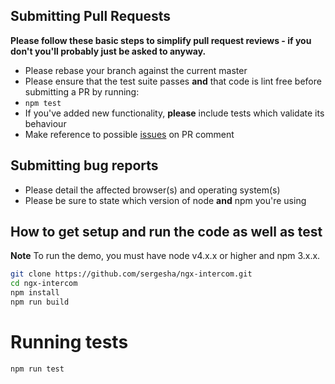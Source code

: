 ## Submitting Pull Requests

**Please follow these basic steps to simplify pull request reviews - if you don't you'll probably just be asked to anyway.**

* Please rebase your branch against the current master
* Please ensure that the test suite passes **and** that code is lint free before submitting a PR by running:
 * ```npm test```
* If you've added new functionality, **please** include tests which validate its behaviour
* Make reference to possible [issues](https://github.com/sergesha/ngx-intercom/issues) on PR comment

## Submitting bug reports

* Please detail the affected browser(s) and operating system(s)
* Please be sure to state which version of node **and** npm you're using

## How to get setup and run the code as well as test

**Note** To run the demo, you must have node v4.x.x or higher and npm 3.x.x.

```bash
git clone https://github.com/sergesha/ngx-intercom.git
cd ngx-intercom
npm install   
npm run build
```

# Running tests

```bash
npm run test
```
